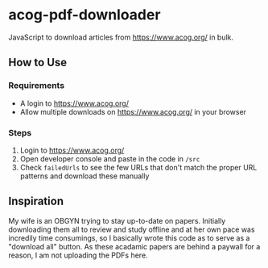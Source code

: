 # acog-pdf-downloader

JavaScript to download articles from <https://www.acog.org/> in bulk.

## How to Use

### Requirements

- A login to <https://www.acog.org/>
- Allow multiple downloads on <https://www.acog.org/> in your browser 

### Steps

1. Login to <https://www.acog.org/>
2. Open developer console and paste in the code in `/src`
3. Check `failedUrls` to see the few URLs that don't match the proper URL patterns and download these manually

## Inspiration

My wife is an OBGYN trying to stay up-to-date on papers. Initially downloading them all to review and study offline and at her own pace was incredily time consumings, so I basically wrote this code as to serve as a "download all" button. As these acadamic papers are behind a paywall for a reason, I am not uploading the PDFs here.
